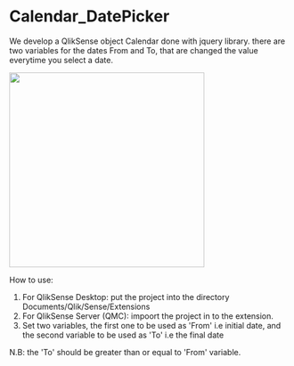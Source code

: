 # Calendar_DatePicker

We develop a QlikSense object Calendar done with jquery library. there are two variables for the dates From and To, that are changed the value everytime you select a date.

<p align="left">
  <img src="https://github.com/EliasW/Calendar_DatePicker/blob/master/preview.png" width="350"/>
</p>

How to use:

1. For QlikSense Desktop: put the project into the directory Documents/Qlik/Sense/Extensions
2. For QlikSense Server (QMC): impoort the project in to the extension.
3. Set two variables, the first one to be used as 'From' i.e initial date, and the second variable to be used as 'To' i.e the final date

N.B: the 'To' should be greater than or equal to 'From' variable.
